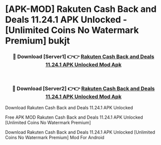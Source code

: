 # [APK-MOD] Rakuten  Cash Back and Deals 11.24.1 APK Unlocked - [Unlimited Coins No Watermark Premium] bukjt



<div align="center">
<h3>🔴 Download [Server1] 👉👉 <a href="https://momento.my/?title=Rakuten__Cash_Back_and_Deals_11.24.1_APK_Unlocked">Rakuten  Cash Back and Deals 11.24.1 APK Unlocked Mod Apk</a></h3><br>

<h3>🔴 Download [Server2] 👉👉 <a href="https://momento.my/?title=Rakuten__Cash_Back_and_Deals_11.24.1_APK_Unlocked">Rakuten  Cash Back and Deals 11.24.1 APK Unlocked Mod Apk</a></h3>
</div>



Download Rakuten  Cash Back and Deals 11.24.1 APK Unlocked 

Free APK MOD Rakuten  Cash Back and Deals 11.24.1 APK Unlocked [Unlimited Coins No Watermark Premium]

Download Rakuten  Cash Back and Deals 11.24.1 APK Unlocked [Unlimited Coins No Watermark Premium] Mod For Android
